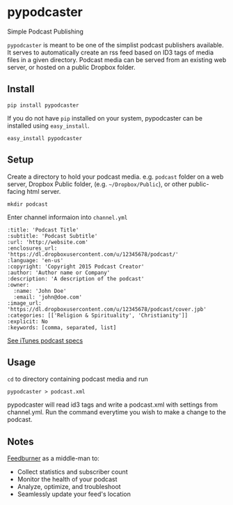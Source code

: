 # pypodcaster

Simple Podcast Publishing

`pypodcaster` is meant to be one of the simplist podcast publishers available. It serves to automatically create an rss feed based on ID3 tags of media files in a given directory. Podcast media can be served from an existing web server, or hosted on a public Dropbox folder.

## Install

    pip install pypodcaster

If you do not have `pip` installed on your system, pypodcaster can be installed using `easy_install`.

    easy_install pypodcaster
  
## Setup

Create a directory to hold your podcast media. e.g. `podcast` folder on a web server, Dropbox Public folder, (e.g. `~/Dropbox/Public`), or other public-facing html server.

    mkdir podcast

Enter channel informaion into `channel.yml`

```
:title: 'Podcast Title'
:subtitle: 'Podcast Subtitle'
:url: 'http://website.com'
:enclosures_url: 'https://dl.dropboxusercontent.com/u/12345678/podcast/'
:language: 'en-us'
:copyright: 'Copyright 2015 Podcast Creator'
:author: 'Author name or Company'
:description: 'A description of the podcast'
:owner:
  :name: 'John Doe'
  :email: 'john@doe.com'
:image_url: 'https://dl.dropboxusercontent.com/u/12345678/podcast/cover.jpb'
:categories: [['Religion & Spirituality', 'Christianity']]
:explicit: No
:keywords: [comma, separated, list]
```

[See iTunes podcast specs](http://www.apple.com/itunes/podcasts/specs.html)

## Usage

`cd` to directory containing podcast media and run

    pypodcaster > podcast.xml

pypodcaster will read id3 tags and write a podcast.xml with settings from channel.yml. Run the command everytime you wish to make a change to the podcast.

## Notes

[Feedburner](http://feedburner.com) as a middle-man to:

- Collect statistics and subscriber count
- Monitor the health of your podcast
- Analyze, optimize, and troubleshoot
- Seamlessly update your feed's location
